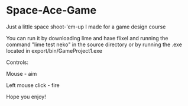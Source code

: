 # Space-Ace-Game
Just a little space shoot-'em-up I made for a game design course

You can run it by downloading lime and haxe flixel and running the
command "lime test neko" in the source directory or by running the
.exe located in export/bin/GameProject1.exe

Controls:


Mouse - aim

Left mouse click - fire



Hope you enjoy!
